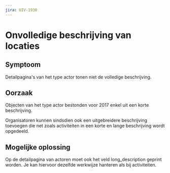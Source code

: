 ```yaml
---
jira: UIV-1930
---
```


# Onvolledige beschrijving van locaties

## Symptoom

Detailpagina's van het type actor tonen niet de volledige beschrijving.

## Oorzaak

Objecten van het type actor bestonden voor 2017 enkel uit een korte beschrijving.

Organisatoren kunnen sindsdien ook een uitgebreidere beschrijving toevoegen die net zoals activiteiten in een korte en lange beschrijving wordt opgedeeld.

## Mogelijke oplossing

Op de detailpagina van actoren moet ook het veld long_description geprint worden. Je kan hiervoor dezelfde werkwijze hanteren als bij activiteiten.
